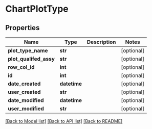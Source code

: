 # ChartPlotType

## Properties
Name | Type | Description | Notes
------------ | ------------- | ------------- | -------------
**plot_type_name** | **str** |  | [optional] 
**plot_qualifed_assy** | **str** |  | [optional] 
**row_col_id** | **int** |  | [optional] 
**id** | **int** |  | [optional] 
**date_created** | **datetime** |  | [optional] 
**user_created** | **str** |  | [optional] 
**date_modified** | **datetime** |  | [optional] 
**user_modified** | **str** |  | [optional] 

[[Back to Model list]](../README.md#documentation-for-models) [[Back to API list]](../README.md#documentation-for-api-endpoints) [[Back to README]](../README.md)


